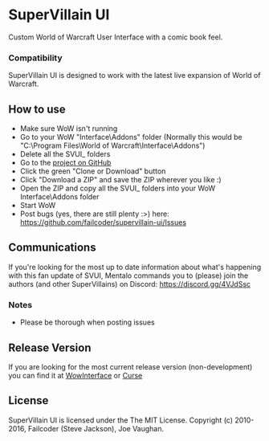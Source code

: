 # SuperVillain UI

Custom World of Warcraft User Interface with a comic book feel.

### Compatibility

SuperVillain UI is designed to work with the latest live expansion of World of Warcraft.

## How to use
* Make sure WoW isn't running
* Go to your WoW "Interface\Addons" folder (Normally this would be "C:\Program Files\World of Warcraft\Interface\Addons")
* Delete all the SVUI_ folders
* Go to the [project on GitHub](https://github.com/failcoder/supervillain-ui)
* Click the green "Clone or Download" button
* Click "Download a ZIP" and save the ZIP wherever you like :)
* Open the ZIP and copy all the SVUI_ folders into your WoW Interface\Addons folder
* Start WoW
* Post bugs (yes, there are still plenty :>) here: https://github.com/failcoder/supervillain-ui/Issues

## Communications
If you're looking for the most up to date information about what's happening with this fan update of SVUI, Mentalo commands you to (please) join the authors (and other SuperVillains) on Discord: https://discord.gg/4VJdSsc

### Notes
* Please be thorough when posting issues

## Release Version

If you are looking for the most current release version (non-development) you can find it at [WowInterface](http://www.wowinterface.com/downloads/info23519-SuperVillainUI.html#info) or [Curse](http://www.curse.com/addons/wow/supervillain-ui)

## License

SuperVillain UI is licensed under the The MIT License.
Copyright (c) 2010-2016, Failcoder (Steve Jackson), Joe Vaughan.

